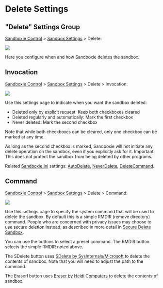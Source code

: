 # Delete Settings

## "Delete" Settings Group

[Sandboxie Control](SandboxieControl) > [Sandbox Settings](SandboxSettings) > Delete:

![](https://xanasoft.com/wp-content/uploads/2020/10/DeleteSettings.png)

Here you configure when and how Sandboxie deletes the sandbox.

## Invocation

[Sandboxie Control](SandboxieControl) > [Sandbox Settings](SandboxSettings) > Delete > Invocation:

![](https://xanasoft.com/wp-content/uploads/2020/10/DeleteInvocationSettings.png)

Use this settings page to indicate when you want the sandbox deleted:

* Deleted only by explicit request: Keep both checkboxes cleared
* Deleted regularly and automatically: Mark the first checkbox
* Never deleted: Mark the second checkbox 

Note that while both checkboxes can be cleared, only one checkbox can be marked at any time.

As long as the second checkbox is marked, Sandboxie will not initiate any delete operation on the sandbox, even if you explicitly ask for it. Important: This does not protect the sandbox from being deleted by other programs.

Related [Sandboxie Ini](SandboxieIni) settings: [AutoDelete](AutoDelete), [NeverDelete](NeverDelete), [DeleteCommand](DeleteCommand).

## Command

[Sandboxie Control](SandboxieControl) > [Sandbox Settings](SandboxSettings) > Delete > Command:

![](https://xanasoft.com/wp-content/uploads/2020/10/DeleteCommandSettings.png)

Use this settings page to specify the system command that will be used to delete the sandbox. By default this is a simple RMDIR (remove directory) command. People who are concerned with privacy issues may choose to use secure deletion instead, as described in more detail in [Secure Delete Sandbox](SecureDeleteSandbox).

You can use the buttons to select a preset command. The RMDIR button selects the simple RMDIR noted above.

The SDelete button uses [SDelete by SysInternals/Microsoft](https://docs.microsoft.com/en-us/sysinternals/downloads/sdelete) to delete the contents of sandbox. Note that you will need to adjust the path to the command.

The Eraserl button uses [Eraser by Heidi Computers](https://eraser.heidi.ie/) to delete the contents of sandbox.
